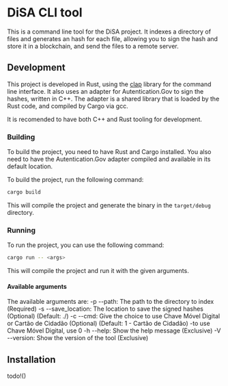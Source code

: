 # DiSA CLI tool

This is a command line tool for the DiSA project.
It indexes a directory of files and generates an hash for each file, allowing you to sign the hash and store it in a blockchain, and send the files to a remote server.

## Development

This project is developed in Rust, using the [clap](https://docs.rs/clap/latest/clap/index.html) library for the command line interface.
It also uses an adapter for Autentication.Gov to sign the hashes, written in C++.
The adapter is a shared library that is loaded by the Rust code, and compiled by Cargo via gcc.

It is recomended to have both C++ and Rust tooling for development.

### Building

To build the project, you need to have Rust and Cargo installed. You also need to have the Autentication.Gov adapter compiled and available in its default location.

To build the project, run the following command:

```sh
cargo build
```

This will compile the project and generate the binary in the `target/debug` directory.

### Running

To run the project, you can use the following command:

```sh
cargo run -- <args>
```

This will compile the project and run it with the given arguments.

#### Available arguments

The available arguments are:
-p --path: The path to the directory to index (Required)
-s --save_location: The location to save the signed hashes (Optional) (Default: ./)
-c --cmd: Give the choice to use Chave Móvel Digital or Cartão de Cidadão (Optional) (Default: 1 - Cartão de Cidadão)
  -to use Chave Móvel Digital, use 0
-h --help: Show the help message (Exclusive)
-V --version: Show the version of the tool (Exclusive)

## Installation

todo!()
